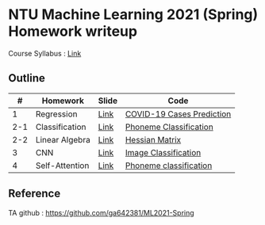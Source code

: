 # NTU Machine Learning 2021 (Spring) Homework writeup
Course Syllabus : [Link](https://speech.ee.ntu.edu.tw/~hylee/ml/2021-spring.html)

## Outline
|#|Homework|Slide|Code|
|-|-|-|-|
|1|Regression|[Link](HW1/HW01.pdf)|[COVID-19 Cases Prediction](HW1/homework1.ipynb)|
|2-1|Classification|[Link](HW2/HW02.pdf)|[Phoneme Classification](HW2/homework2_1.ipynb)|
|2-2|Linear Algebra|[Link](HW2/HW02.pdf)|[Hessian Matrix](HW2/homework2_2.ipynb)|
|3|CNN|[Link](HW3/HW03.pdf)|[Image Classification](HW3/homework3.ipynb)|
|4|Self-Attention|[Link](HW4/HW04.pdf)|[Phoneme classification](HW4/homework4.ipnb)|

## Reference
TA github : https://github.com/ga642381/ML2021-Spring

